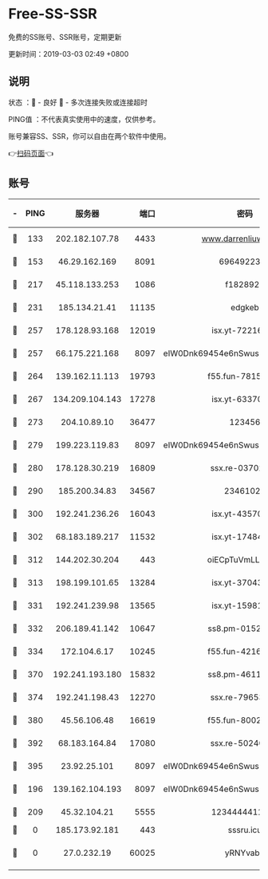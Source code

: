 # Free-SS-SSR

免费的SS账号、SSR账号，定期更新

更新时间：2019-03-03 02:49 +0800

## 说明

状态     ：🙂 - 良好 🙁 - 多次连接失败或连接超时

PING值   ：不代表真实使用中的速度，仅供参考。

账号兼容SS、SSR，你可以自由在两个软件中使用。

👉[扫码页面](https://liesauer.github.io/free-ss-ssr.github.io/)👈

## 账号

|-|PING|服务器|端口|密码|加密方式|区域|
|:----:|:----:|:-----:|-----:|:----:|:----:|:----:|
|🙂|133|202.182.107.78|4433|www.darrenliuwei.com|aes-256-cfb|JP|
|🙂|153|46.29.162.169|8091|6964922356|aes-256-cfb|RU|
|🙂|217|45.118.133.253|1086|f1828920|aes-256-cfb|SG|
|🙂|231|185.134.21.41|11135|edgkeb|aes-256-cfb|GB|
|🙂|257|178.128.93.168|12019|isx.yt-72216757|aes-256-cfb|SG|
|🙂|257|66.175.221.168|8097|eIW0Dnk69454e6nSwuspv9DmS201tQ0D|aes-256-cfb|US|
|🙂|264|139.162.11.113|19793|f55.fun-78151290|aes-256-cfb|SG|
|🙂|267|134.209.104.143|17278|isx.yt-63370045|aes-256-cfb|SG|
|🙂|273|204.10.89.10|36477|123456|aes-256-cfb|US|
|🙂|279|199.223.119.83|8097|eIW0Dnk69454e6nSwuspv9DmS201tQ0D|aes-256-cfb|US|
|🙂|280|178.128.30.219|16809|ssx.re-03702185|aes-256-cfb|SG|
|🙂|290|185.200.34.83|34567|23461023|aes-256-cfb|US|
|🙂|300|192.241.236.26|16043|isx.yt-43570413|aes-256-cfb|US|
|🙂|302|68.183.189.217|11532|isx.yt-17484658|aes-256-cfb|SG|
|🙂|312|144.202.30.204|443|oiECpTuVmLLxk4Ts|aes-256-cfb|US|
|🙂|313|198.199.101.65|13284|isx.yt-37043083|aes-256-cfb|US|
|🙂|331|192.241.239.98|13565|isx.yt-15981055|aes-256-cfb|US|
|🙂|332|206.189.41.142|10647|ss8.pm-01527155|aes-256-cfb|SG|
|🙂|334|172.104.6.17|10245|f55.fun-42164913|aes-256-cfb|US|
|🙂|370|192.241.193.180|15832|ss8.pm-46115453|aes-256-cfb|US|
|🙂|374|192.241.198.43|12270|ssx.re-79653159|aes-256-cfb|US|
|🙂|380|45.56.106.48|16619|f55.fun-80021142|aes-256-cfb|US|
|🙂|392|68.183.164.84|17080|ssx.re-50240519|aes-256-cfb|US|
|🙂|395|23.92.25.101|8097|eIW0Dnk69454e6nSwuspv9DmS201tQ0D|aes-256-cfb|US|
|🙂|196|139.162.104.193|8097|eIW0Dnk69454e6nSwuspv9DmS201tQ0D|aes-256-cfb|JP|
|🙂|209|45.32.104.21|5555|1234444411111|aes-256-cfb|SG|
|🙁|0|185.173.92.181|443|sssru.icu|rc4-md5|RU|
|🙁|0|27.0.232.19|60025|yRNYvabB|xchacha20-ietf-poly1305|HK|

